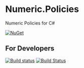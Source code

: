 # Numeric.Policies

Numeric Policies for C#

[![NuGet](https://img.shields.io/nuget/v/NumericPolicies.svg)](https://www.nuget.org/packages/NumericPolicies)

## For Developers

[![Build status](https://ci.appveyor.com/api/projects/status/ge1daa894ai6qc2p?svg=true)](https://ci.appveyor.com/project/sergey-shandar/numeric-policies)
[![Build Status](https://travis-ci.org/sergey-shandar/numeric-policies.svg?branch=master)](https://travis-ci.org/sergey-shandar/numeric-policies)
